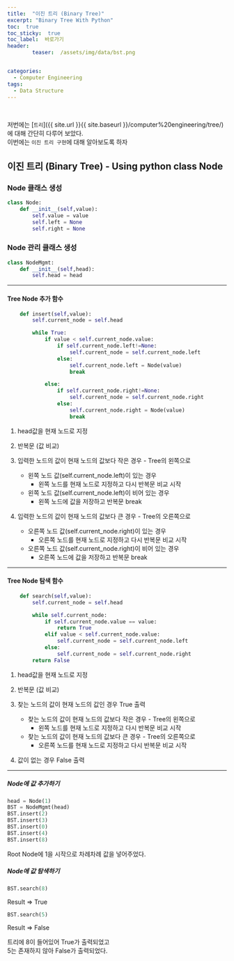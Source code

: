 ```yaml
---
title:  "이진 트리 (Binary Tree)"  
excerpt: "Binary Tree With Python"
toc:  true
toc_sticky:  true
toc_label:  바로가기
header:
        teaser:  /assets/img/data/bst.png


categories:
  - Computer Engineering
tags:
  - Data Structure
---
```

<br/>

저번에는 [`트리`]({{ site.url }}{{ site.baseurl }}/computer%20engineering/tree/)에 대해 간단히 다루어 보았다.<br/>
이번에는 `이진 트리 구현`에 대해 알아보도록 하자 <br/>

## 이진 트리 (Binary Tree) - Using python class Node

### Node 클래스 생성
```python
class Node:
    def __init__(self,value):
        self.value = value
        self.left = None
        self.right = None
```

### Node 관리 클래스 생성
```python
class NodeMgmt:
    def __init__(self,head):
        self.head = head
```

---

#### Tree Node 추가 함수
```python
    def insert(self,value):
        self.current_node = self.head

        while True:
            if value < self.current_node.value:
                if self.current_node.left!=None:
                    self.current_node = self.current_node.left
                else:
                    self.current_node.left = Node(value)
                    break

            else:
                if self.current_node.right!=None:
                    self.current_node = self.current_node.right
                else:
                    self.current_node.right = Node(value)
                    break
```
1. head값을 현재 노드로 지정
2. 반복문 (값 비교)
3. 입력한 노드의 값이 현재 노드의 값보다 작은 경우 - Tree의 왼쪽으로
    * 왼쪽 노드 값(self.current_node.left)이 있는 경우
        * 왼쪽 노드를 현재 노드로 지정하고 다시 반복문 비교 시작
    * 왼쪽 노드 값(self.current_node.left)이 비어 있는 경우
        * 왼쪽 노드에 값을 저장하고 반복문 break  
  
4. 입력한 노드의 값이 현재 노드의 값보다 큰 경우 - Tree의 오른쪽으로
    * 오른쪽 노드 값(self.current_node.right)이 있는 경우
        * 오른쪽 노드를 현재 노드로 지정하고 다시 반복문 비교 시작
    * 오른쪽 노드 값(self.current_node.right)이 비어 있는 경우
        * 오른쪽 노드에 값을 저장하고 반복문 break

---

#### Tree Node 탐색 함수
```python
    def search(self,value):
        self.current_node = self.head

        while self.current_node:
            if self.current_node.value == value:
                return True
            elif value < self.current_node.value:
                self.current_node = self.current_node.left
            else:
                self.current_node = self.current_node.right
        return False
```
1. head값을 현재 노드로 지정
2. 반복문 (값 비교)
3. 찾는 노드의 값이 현재 노드의 값인 경우 True 출력
    * 찾는 노드의 값이 현재 노드의 값보다 작은 경우 - Tree의 왼쪽으로
        * 왼쪽 노드를 현재 노드로 지정하고 다시 반복문 비교 시작
    * 찾는 노드의 값이 현재 노드의 값보다 큰 경우 - Tree의 오른쪽으로
        * 오른쪽 노드를 현재 노드로 지정하고 다시 반복문 비교 시작  
  
4. 값이 없는 경우 False 출력

---

##### Node에 값 추가하기
```python
head = Node(1)
BST = NodeMgmt(head)
BST.insert(2)
BST.insert(3)
BST.insert(0)
BST.insert(4)
BST.insert(8)
```
Root Node에 1을 시작으로 차례차례 값을 넣어주었다.

##### Node에 값 탐색하기
```python
BST.search(8)
```
Result => True

```python
BST.search(5)
```
Result => False

트리에 8이 들어있어 True가 출력되었고  
5는 존재하지 않아 False가 출력되었다.
